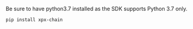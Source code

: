 Be sure to have python3.7 installed as the SDK supports Python 3.7 only.
```
pip install xpx-chain
```